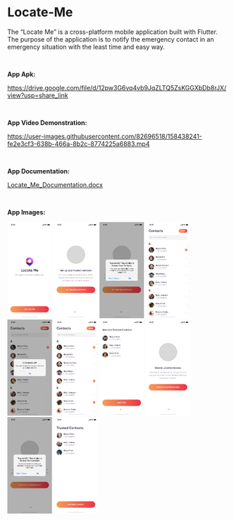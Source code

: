 # Locate-Me
The “Locate Me” is a cross-platform mobile application built with Flutter. The purpose of the application is to notify the emergency contact in an emergency situation with the least time and easy way.


<br><p><b>App Apk:</b></p>
https://drive.google.com/file/d/12pw3G6vq4vb9JqZLTQ5ZsKGGXbDb8rJX/view?usp=share_link

<br><p><b>App Video Demonstration:</b></p>
https://user-images.githubusercontent.com/82696518/158438241-fe2e3cf3-638b-466a-8b2c-8774225a6883.mp4

<br><p><b>App Documentation:</b></p>
[Locate_Me_Documentation.docx](https://docs.google.com/document/d/1ooBuqB84BGKvhy2ifljSeG4JDZLiUP_W-LLLws1HT0A/edit?usp=sharing)

<br><p><b>App Images:</b></p>
<div class="column">
    <img src="locateMe_additionalFiles/image1.jpg" width="20%">
    <img src="locateMe_additionalFiles/image2.jpg" width="20%">
    <img src="locateMe_additionalFiles/image3.jpg" width="20%">
    <img src="locateMe_additionalFiles/image4.jpg" width="20%">
    <img src="locateMe_additionalFiles/image5.jpg" width="20%">
    <img src="locateMe_additionalFiles/image6.jpg" width="20%">
    <img src="locateMe_additionalFiles/image7.jpg" width="20%">
    <img src="locateMe_additionalFiles/image8.jpg" width="20%">
    <img src="locateMe_additionalFiles/image9.jpg" width="20%">
    <img src="locateMe_additionalFiles/image10.jpg" width="20%">
</div>
